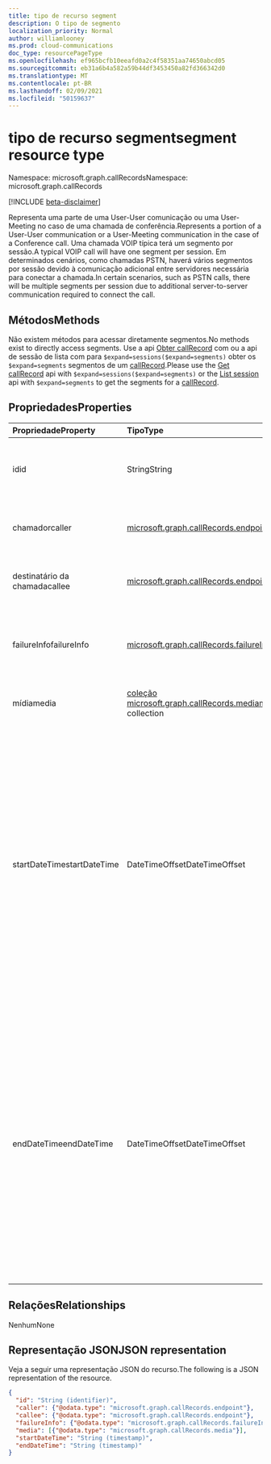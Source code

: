 ```yaml
---
title: tipo de recurso segment
description: O tipo de segmento
localization_priority: Normal
author: williamlooney
ms.prod: cloud-communications
doc_type: resourcePageType
ms.openlocfilehash: ef965bcfb10eeafd0a2c4f58351aa74650abcd05
ms.sourcegitcommit: eb31a6b4a582a59b44df3453450a82fd366342d0
ms.translationtype: MT
ms.contentlocale: pt-BR
ms.lasthandoff: 02/09/2021
ms.locfileid: "50159637"
---
```

# <a name="segment-resource-type"></a><span data-ttu-id="e3924-103">tipo de recurso segment</span><span class="sxs-lookup"><span data-stu-id="e3924-103">segment resource type</span></span>

<span data-ttu-id="e3924-104">Namespace: microsoft.graph.callRecords</span><span class="sxs-lookup"><span data-stu-id="e3924-104">Namespace: microsoft.graph.callRecords</span></span>

[!INCLUDE [beta-disclaimer](../../includes/beta-disclaimer.md)]

<span data-ttu-id="e3924-105">Representa uma parte de uma User-User comunicação ou uma User-Meeting no caso de uma chamada de conferência.</span><span class="sxs-lookup"><span data-stu-id="e3924-105">Represents a portion of a User-User communication or a User-Meeting communication in the case of a Conference call.</span></span> <span data-ttu-id="e3924-106">Uma chamada VOIP típica terá um segmento por sessão.</span><span class="sxs-lookup"><span data-stu-id="e3924-106">A typical VOIP call will have one segment per session.</span></span> <span data-ttu-id="e3924-107">Em determinados cenários, como chamadas PSTN, haverá vários segmentos por sessão devido à comunicação adicional entre servidores necessária para conectar a chamada.</span><span class="sxs-lookup"><span data-stu-id="e3924-107">In certain scenarios, such as PSTN calls, there will be multiple segments per session due to additional server-to-server communication required to connect the call.</span></span>

## <a name="methods"></a><span data-ttu-id="e3924-108">Métodos</span><span class="sxs-lookup"><span data-stu-id="e3924-108">Methods</span></span>

<span data-ttu-id="e3924-109">Não existem métodos para acessar diretamente segmentos.</span><span class="sxs-lookup"><span data-stu-id="e3924-109">No methods exist to directly access segments.</span></span> <span data-ttu-id="e3924-110">Use a api [Obter callRecord](../api/callrecords-callrecord-get.md) com ou a api de sessão de lista com para `$expand=sessions($expand=segments)` obter os [](../api/callrecords-session-list.md) `$expand=segments` segmentos de um [callRecord](callrecords-callrecord.md).</span><span class="sxs-lookup"><span data-stu-id="e3924-110">Please use the [Get callRecord](../api/callrecords-callrecord-get.md) api with `$expand=sessions($expand=segments)` or the [List session](../api/callrecords-session-list.md) api with `$expand=segments` to get the segments for a [callRecord](callrecords-callrecord.md).</span></span>

## <a name="properties"></a><span data-ttu-id="e3924-111">Propriedades</span><span class="sxs-lookup"><span data-stu-id="e3924-111">Properties</span></span>

| <span data-ttu-id="e3924-112">Propriedade</span><span class="sxs-lookup"><span data-stu-id="e3924-112">Property</span></span>     | <span data-ttu-id="e3924-113">Tipo</span><span class="sxs-lookup"><span data-stu-id="e3924-113">Type</span></span>        | <span data-ttu-id="e3924-114">Descrição</span><span class="sxs-lookup"><span data-stu-id="e3924-114">Description</span></span> |
|:-------------|:------------|:------------|
|<span data-ttu-id="e3924-115">id</span><span class="sxs-lookup"><span data-stu-id="e3924-115">id</span></span>|<span data-ttu-id="e3924-116">String</span><span class="sxs-lookup"><span data-stu-id="e3924-116">String</span></span>|<span data-ttu-id="e3924-117">Identificador exclusivo do segmento.</span><span class="sxs-lookup"><span data-stu-id="e3924-117">Unique identifier for the segment.</span></span> <span data-ttu-id="e3924-118">Somente leitura.</span><span class="sxs-lookup"><span data-stu-id="e3924-118">Read-only.</span></span>|
|<span data-ttu-id="e3924-119">chamador</span><span class="sxs-lookup"><span data-stu-id="e3924-119">caller</span></span>|[<span data-ttu-id="e3924-120">microsoft.graph.callRecords.endpoint</span><span class="sxs-lookup"><span data-stu-id="e3924-120">microsoft.graph.callRecords.endpoint</span></span>](callrecords-endpoint.md)|<span data-ttu-id="e3924-121">Ponto de extremidade que iniciou esse segmento.</span><span class="sxs-lookup"><span data-stu-id="e3924-121">Endpoint that initiated this segment.</span></span>|
|<span data-ttu-id="e3924-122">destinatário da chamada</span><span class="sxs-lookup"><span data-stu-id="e3924-122">callee</span></span>|[<span data-ttu-id="e3924-123">microsoft.graph.callRecords.endpoint</span><span class="sxs-lookup"><span data-stu-id="e3924-123">microsoft.graph.callRecords.endpoint</span></span>](callrecords-endpoint.md)|<span data-ttu-id="e3924-124">Ponto de extremidade que atendeu esse segmento.</span><span class="sxs-lookup"><span data-stu-id="e3924-124">Endpoint that answered this segment.</span></span>|
|<span data-ttu-id="e3924-125">failureInfo</span><span class="sxs-lookup"><span data-stu-id="e3924-125">failureInfo</span></span>|[<span data-ttu-id="e3924-126">microsoft.graph.callRecords.failureInfo</span><span class="sxs-lookup"><span data-stu-id="e3924-126">microsoft.graph.callRecords.failureInfo</span></span>](callrecords-failureinfo.md)|<span data-ttu-id="e3924-127">Informações de falha associadas ao segmento em caso de falha.</span><span class="sxs-lookup"><span data-stu-id="e3924-127">Failure information associated with the segment if it failed.</span></span>|
|<span data-ttu-id="e3924-128">mídia</span><span class="sxs-lookup"><span data-stu-id="e3924-128">media</span></span>|<span data-ttu-id="e3924-129">[coleção microsoft.graph.callRecords.media](callrecords-media.md)</span><span class="sxs-lookup"><span data-stu-id="e3924-129">[microsoft.graph.callRecords.media](callrecords-media.md) collection</span></span>|<span data-ttu-id="e3924-130">Mídia associada a este segmento.</span><span class="sxs-lookup"><span data-stu-id="e3924-130">Media associated with this segment.</span></span>|
|<span data-ttu-id="e3924-131">startDateTime</span><span class="sxs-lookup"><span data-stu-id="e3924-131">startDateTime</span></span>|<span data-ttu-id="e3924-132">DateTimeOffset</span><span class="sxs-lookup"><span data-stu-id="e3924-132">DateTimeOffset</span></span>|<span data-ttu-id="e3924-133">Horário UTC quando o segmento foi iniciado.</span><span class="sxs-lookup"><span data-stu-id="e3924-133">UTC time when the segment started.</span></span> <span data-ttu-id="e3924-134">O tipo DateTimeOffset representa informações de data e hora usando o formato ISO 8601 e está sempre no horário UTC.</span><span class="sxs-lookup"><span data-stu-id="e3924-134">The DateTimeOffset type represents date and time information using ISO 8601 format and is always in UTC time.</span></span> <span data-ttu-id="e3924-135">Por exemplo, meia-noite em UTC no dia 1º de janeiro de 2014 teria esta aparência: `'2014-01-01T00:00:00Z'`</span><span class="sxs-lookup"><span data-stu-id="e3924-135">For example, midnight UTC on Jan 1, 2014 would look like this: `'2014-01-01T00:00:00Z'`</span></span>|
|<span data-ttu-id="e3924-136">endDateTime</span><span class="sxs-lookup"><span data-stu-id="e3924-136">endDateTime</span></span>|<span data-ttu-id="e3924-137">DateTimeOffset</span><span class="sxs-lookup"><span data-stu-id="e3924-137">DateTimeOffset</span></span>|<span data-ttu-id="e3924-138">Hora UTC quando o segmento terminou.</span><span class="sxs-lookup"><span data-stu-id="e3924-138">UTC time when the segment ended.</span></span> <span data-ttu-id="e3924-139">O tipo DateTimeOffset representa informações de data e hora usando o formato ISO 8601 e está sempre no horário UTC.</span><span class="sxs-lookup"><span data-stu-id="e3924-139">The DateTimeOffset type represents date and time information using ISO 8601 format and is always in UTC time.</span></span> <span data-ttu-id="e3924-140">Por exemplo, meia-noite em UTC no dia 1º de janeiro de 2014 teria esta aparência: `'2014-01-01T00:00:00Z'`</span><span class="sxs-lookup"><span data-stu-id="e3924-140">For example, midnight UTC on Jan 1, 2014 would look like this: `'2014-01-01T00:00:00Z'`</span></span>|

## <a name="relationships"></a><span data-ttu-id="e3924-141">Relações</span><span class="sxs-lookup"><span data-stu-id="e3924-141">Relationships</span></span>

<span data-ttu-id="e3924-142">Nenhum</span><span class="sxs-lookup"><span data-stu-id="e3924-142">None</span></span>

## <a name="json-representation"></a><span data-ttu-id="e3924-143">Representação JSON</span><span class="sxs-lookup"><span data-stu-id="e3924-143">JSON representation</span></span>

<span data-ttu-id="e3924-144">Veja a seguir uma representação JSON do recurso.</span><span class="sxs-lookup"><span data-stu-id="e3924-144">The following is a JSON representation of the resource.</span></span>

<!-- {
  "blockType": "resource",
  "optionalProperties": [

  ],
  "@odata.type": "microsoft.graph.callRecords.segment",
  "keyProperty": "id"
}-->

```json
{
  "id": "String (identifier)",
  "caller": {"@odata.type": "microsoft.graph.callRecords.endpoint"},
  "callee": {"@odata.type": "microsoft.graph.callRecords.endpoint"},
  "failureInfo": {"@odata.type": "microsoft.graph.callRecords.failureInfo"},
  "media": [{"@odata.type": "microsoft.graph.callRecords.media"}],
  "startDateTime": "String (timestamp)",
  "endDateTime": "String (timestamp)"
}
```

<!-- uuid: 16cd6b66-4b1a-43a1-adaf-3a886856ed98
2019-02-04 14:57:30 UTC -->
<!-- {
  "type": "#page.annotation",
  "description": "segment resource",
  "keywords": "",
  "section": "documentation",
  "tocPath": ""
}-->


